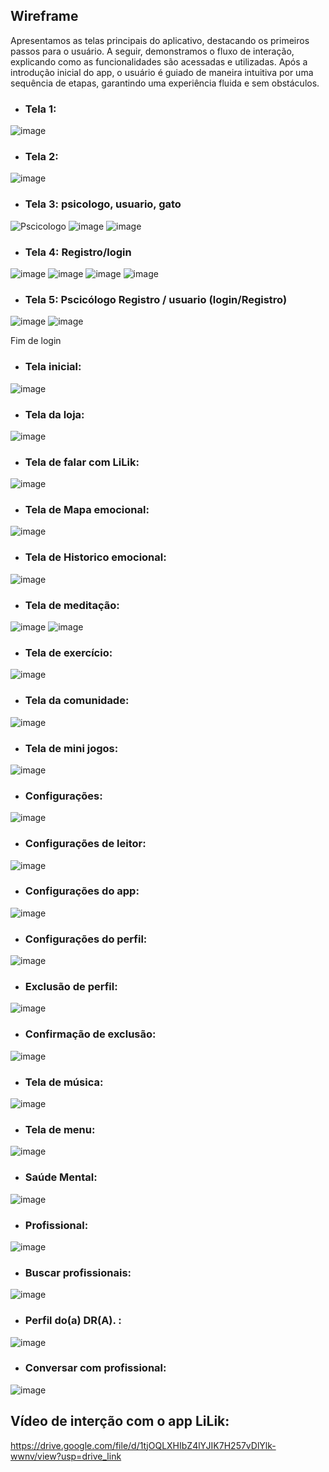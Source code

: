 ## Wireframe
Apresentamos as telas principais do aplicativo, destacando os primeiros passos para o usuário. A seguir, demonstramos o fluxo de interação, explicando como as funcionalidades são acessadas e utilizadas. Após a introdução inicial do app, o usuário é guiado de maneira intuitiva por uma sequência de etapas, garantindo uma experiência fluida e sem obstáculos.

- ### Tela 1:

![image](https://github.com/user-attachments/assets/3f69537a-3195-46b9-bd3d-6874e8d5620c)

- ### Tela 2: 

![image](https://github.com/user-attachments/assets/10eb7ac4-50cd-4f1b-b840-f869c34a5660)

- ### Tela 3: psicologo, usuario, gato



![Pscicologo](https://github.com/user-attachments/assets/cd22381b-8820-47d8-afe5-4d8dd619a7b6) ![image](https://github.com/user-attachments/assets/ddd03523-0dce-4727-b22a-9ab2dc4776ff)
 ![image](https://github.com/user-attachments/assets/3f5e6612-635b-40fd-9fe5-c0dfb8fe7dad)

- ### Tela 4: Registro/login

![image](https://github.com/user-attachments/assets/bbfe466a-94ee-4248-b144-1c2b23fedef9) ![image](https://github.com/user-attachments/assets/9b8a2e07-ba3c-4781-a76f-607c18502f25)
![image](https://github.com/user-attachments/assets/f474ed59-0d1c-4933-9892-0ed724d03427) ![image](https://github.com/user-attachments/assets/dafe4226-8e5f-4e8b-9ab3-59e783c3c86f)

- ### Tela 5: Pscicólogo Registro / usuario (login/Registro)


![image](https://github.com/user-attachments/assets/d4bcbecc-7236-4214-951a-61028e66b8c2) ![image](https://github.com/user-attachments/assets/7235aa5d-69f4-4c44-962f-9c71f91c0cea)

Fim de login

- ### Tela inicial:

![image](https://github.com/user-attachments/assets/0e4e42d5-8ccd-40a2-961d-4379b46f46ca)

- ### Tela da loja:

![image](https://github.com/user-attachments/assets/aa322e0b-2006-4228-a8c2-284ab619636c)

- ### Tela de falar com LiLik: 

![image](https://github.com/user-attachments/assets/0d01942c-b78b-41a0-bc45-e3a7025608ad)

- ### Tela de Mapa emocional:


![image](https://github.com/user-attachments/assets/14c78e45-0464-4753-9eff-62a76c63d48f)


- ### Tela de Historico emocional:


![image](https://github.com/user-attachments/assets/c5b7662d-ba66-412b-a2b0-09782286bafb)



- ### Tela de meditação:

![image](https://github.com/user-attachments/assets/98178648-d987-431c-bdfe-82552bea099a)
![image](https://github.com/user-attachments/assets/238533b3-a004-44bf-94a9-ab96104ce3df)

- ### Tela de exercício:

![image](https://github.com/user-attachments/assets/8bd77ea6-4064-4b9e-be0d-7f1593ad0940)

- ### Tela da comunidade:

![image](https://github.com/user-attachments/assets/84a0bdf8-2c8f-4fe6-af57-d30bd838f966)

- ### Tela de mini jogos:

![image](https://github.com/user-attachments/assets/61963d52-83dd-4972-8a21-04b51c51a81f)

- ### Configurações:

![image](https://github.com/user-attachments/assets/519cc52e-7a3e-417c-9c91-f6acc555af23)

- ### Configurações de leitor:


![image](https://github.com/user-attachments/assets/f609024e-ee18-4dc9-85e9-fa178d9aed1b)

- ### Configurações do app:

![image](https://github.com/user-attachments/assets/c1bf739c-55b8-465e-b078-2da5794745c7)


- ### Configurações do perfil:


![image](https://github.com/user-attachments/assets/4181aead-377d-4cfb-a738-651f78cdaefe)


- ### Exclusão de perfil:



![image](https://github.com/user-attachments/assets/52f9e370-12a3-4b70-a764-dee1210ede3c)


- ### Confirmação de exclusão:

![image](https://github.com/user-attachments/assets/dd5f93c9-8798-4da7-b825-94c72ed2b63d)

- ### Tela de música:


![image](https://github.com/user-attachments/assets/2a4ee1c0-486f-4360-aa67-ea994db21da1)

- ### Tela de menu:

![image](https://github.com/user-attachments/assets/ec3298a3-a6ef-4724-b264-f6fb42c54e27)

- ### Saúde Mental:


![image](https://github.com/user-attachments/assets/ec5b4cad-4ff9-4410-9a0d-aa2caddbb657)

- ### Profissional:

![image](https://github.com/user-attachments/assets/ec606be0-d78a-48c6-905c-bd96422ddeba)

- ### Buscar profissionais:

![image](https://github.com/user-attachments/assets/60a78edf-c3e0-4727-aa18-7f406d5d1296)

- ### Perfil do(a) DR(A). :

![image](https://github.com/user-attachments/assets/5d674c64-6bb2-40b1-87f1-33430c8f279a)

- ### Conversar com profissional:

![image](https://github.com/user-attachments/assets/bd9952fe-1d6b-4bff-b7f8-c13fbf02bd46)

## Vídeo de interção com o app LiLik:
https://drive.google.com/file/d/1tjOQLXHIbZ4lYJIK7H257vDlYlk-wwnv/view?usp=drive_link


